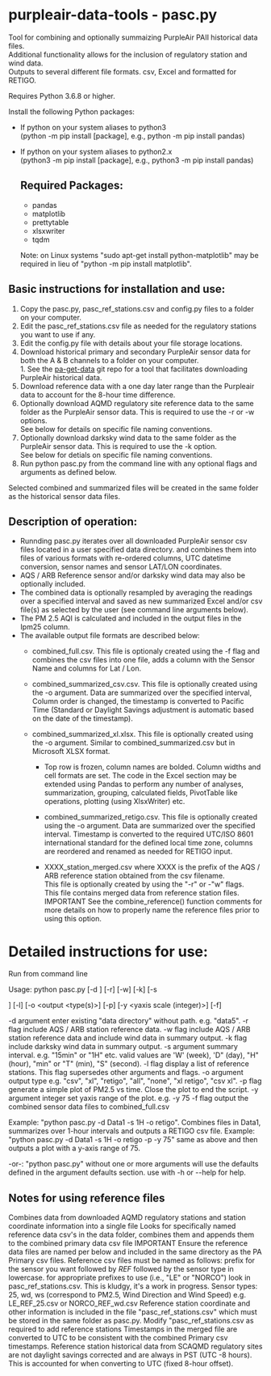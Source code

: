# purpleair-data-tools - pasc.py
Tool for combining and optionally summaizing PurpleAir PAII historical data files.  
Additional functionality allows for the inclusion of regulatory station and wind data.  
Outputs to several different file formats. csv, Excel and formatted for RETIGO.  

Requires Python 3.6.8 or higher.

Install the following Python packages:  
* If python on your system aliases to python3  
  (python -m pip install [package], e.g., python -m pip install pandas)  

*  If python on your system aliases to python2.x  
   (python3 -m pip install [package], e.g., python3 -m pip install pandas)

   ## Required Packages:
   * pandas
   * matplotlib
   * prettytable
   * xlsxwriter
   * tqdm

    Note: on Linux systems "sudo apt-get install python-matplotlib" may be
    required in lieu of "python -m pip install matplotlib".

## Basic instructions for installation and use:
   1. Copy the pasc.py, pasc_ref_stations.csv and config.py files to a folder on your computer.
   2. Edit the pasc_ref_stations.csv file as needed for the regulatory stations you want to use if any.
   3. Edit the config.py file with details about your file storage locations.
   4. Download historical primary and secondary PurpleAir sensor data for both the A & B channels to a folder on your computer.  
     1. See the [pa-get-data](https://github.com/wawzat/pa-get-data) git repo for a tool that facilitates downloading PurpleAir historical data.
   5. Download reference data with a one day later range than the Purpleair data to account for the 8-hour time difference.
   6. Optionally download AQMD regulatory site reference data to the same folder as the PurpleAir sensor data. This is required to use the -r or -w options.  
       See below for details on specific file naming conventions.  
   7. Optionally download darksky wind data to the same folder as the PurpleAir sensor data. This is required to use the -k option.  
       See below for detials on specific file naming conventions.  
   8. Run python pasc.py from the command line with any optional flags and arguments as defined below.

   Selected combined and summarized files will be created in the same folder as the historical sensor data files.


## Description of operation:
  * Runnding pasc.py iterates over all downloaded PurpleAir sensor csv files located in a user specified data directory.
and combines them into files of various formats with re-ordered columns, UTC datetime conversion, sensor names and sensor LAT/LON coordinates.
  * AQS / ARB Reference sensor and/or darksky wind data may also be optionally included.  
  * The combined data is optionally resampled by averaging the readings over a specified interval and saved as new summarized Excel and/or csv file(s) as selected by the user (see command line arguments below).
  * The PM 2.5 AQI is calculated and included in the output files in the Ipm25 column.  
  * The available output file formats are described below:  
    * combined_full.csv. This file is optionaly created using the -f flag and combines the csv files into one file, adds a column with the Sensor Name and columns for Lat / Lon.  

    * combined_summarized_csv.csv. This file is optionally created using the -o argument. Data are summarized over the specified interval, Column order is changed, the timestamp is converted to Pacific Time (Standard or Daylight Savings adjustment is automatic based on the date of the timestamp).  

    * combined_summarized_xl.xlsx. This file is optionally created using the -o argument. Similar to combined_summarized.csv but in Microsoft XLSX format.  
       * Top row is frozen, column names are bolded. Column widths and cell formats are set. The code in the Excel section may be extended using Pandas 
       to perform any number of analyses, summarization, grouping, calculated fields, PivotTable like operations, plotting (using XlsxWriter) etc.  

       * combined_summarized_retigo.csv. This file is optionally created using the -o argument. Data are summarized over the specified interval. Timestamp is converted to the required UTC/ISO 8601 international standard for the defined local time zone, columns are reordered and renamed as needed for RETIGO input.  

       * XXXX_station_merged.csv where XXXX is the prefix of the AQS / ARB reference station obtained from the csv filename.   
       This file is optionally created by using the "-r" or -"w" flags.  
       This file contains merged data from reference station files.   
       IMPORTANT See the combine_reference() function comments for more details on how to properly name the reference files prior to using this option.  

# Detailed instructions for use:

 Run from command line 

 Usage:  python pasc.py [-d <data directory>] [-r] [-w] [-k] [-s <summary interval>] [-l] [-o <output <type(s)>] [-p] [-y <yaxis scale (integer)>] [-f]

   -d argument enter existing "data directory" without path. e.g. "data5".
   -r flag include AQS / ARB station reference data.
   -w flag include AQS / ARB station reference data and include wind data in summary output.
   -k flag include darksky wind data in summary output.
   -s argument summary interval. e.g. "15min" or "1H" etc. 
         valid values are 'W' (week), 'D" (day), "H" (hour), "min" or "T" (min), "S" (second).
   -l flag display a list of reference stations. This flag supersedes other arguments and flags.
   -o argument output type e.g. "csv", "xl", "retigo", "all", "none", "xl retigo", "csv xl".
   -p flag generate a simple plot of PM2.5 vs time. Close the plot to end the script.
   -y argument integer set yaxis range of the plot. e.g. -y 75
   -f flag output the combined sensor data files to combined_full.csv

   Example: "python pasc.py -d Data1 -s 1H -o retigo". Combines files in Data1, summarizes over 1-hour intervals and outputs a RETIGO csv file.
   Example: "python pasc.py -d Data1 -s 1H -o retigo -p -y 75" same as above and then outputs a plot with a y-axis range of 75.

   -or-: "python pasc.py" without one or more arguments will use the defaults defined in the argument defaults section.
   use with -h or --help for help.

## Notes for using reference files
   Combines data from downloaded AQMD regulatory stations and station coordinate information into a single file
   Looks for specifically named reference data csv's in the data folder, combines them and appends them to the combined primary data csv file
   IMPORTANT Ensure the reference data files are named per below and included in the same directory as the PA Primary csv files.
      Reference csv files must be named as follows:
         prefix for the sensor you want followed by _REF_ followed by the sensor type in lowercase.
         for appropriate prefixes to use (i.e., "LE" or "NORCO") look in pasc_ref_stations.csv. This is kludgy, it's a work in progress.
         Sensor types:
            25, wd, ws (correspond to PM2.5, Wind Direction and Wind Speed)
         e.g. LE_REF_25.csv or NORCO_REF_wd.csv
   Reference station coordinate and other information is included in the file "pasc_ref_stations.csv" which must be stored 
      in the same folder as pasc.py. Modify "pasc_ref_stations.csv as required to add reference stations
   Timestamps in the merged file are converted to UTC to be consistent with the combined Primary csv timestamps.
   Reference station historical data from SCAQMD regulatory sites are not daylight savings corrected and are always in PST (UTC -8 hours). 
      This is accounted for when converting to UTC (fixed 8-hour offset).

